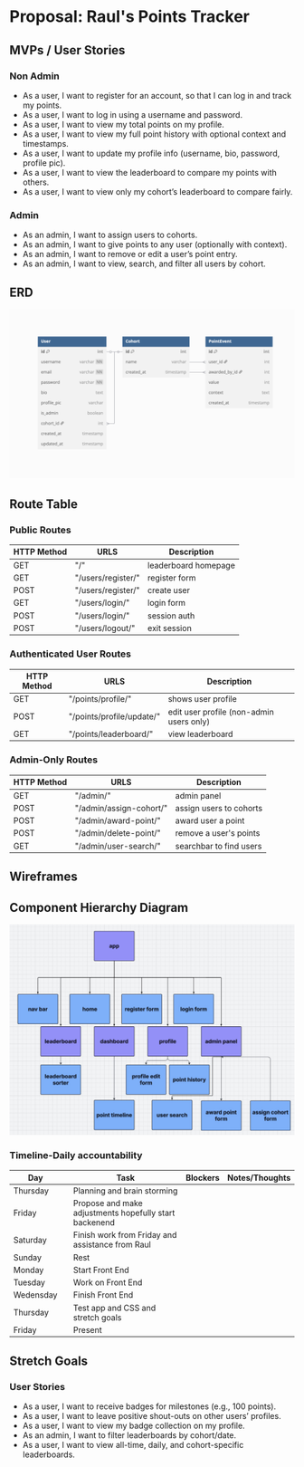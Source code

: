 # Proposal: Raul's Points Tracker

## MVPs / User Stories
### Non Admin
- As a user, I want to register for an account, so that I can log in and track my points.
- As a user, I want to log in using a username and password.
- As a user, I want to view my total points on my profile.
- As a user, I want to view my full point history with optional context and timestamps.
- As a user, I want to update my profile info (username, bio, password, profile pic).
- As a user, I want to view the leaderboard to compare my points with others.
- As a user, I want to view only my cohort’s leaderboard to compare fairly.

### Admin
- As an admin, I want to assign users to cohorts.
- As an admin, I want to give points to any user (optionally with context).
- As an admin, I want to remove or edit a user’s point entry.
- As an admin, I want to view, search, and filter all users by cohort.

## ERD
![ERD](./pictures/rauls_points_erd.png)

## Route Table
### Public Routes
| HTTP Method | URLS | Description |
| ----------- | ----- | ----------- |
| GET | "/" | leaderboard homepage
| GET | "/users/register/" | register form
| POST | "/users/register/" | create user
| GET | "/users/login/" | login form
| POST | "/users/login/" | session auth
| POST | "/users/logout/" | exit session
### Authenticated User Routes 
| HTTP Method | URLS | Description |
| ----------- | ----- | ----------- |
| GET | "/points/profile/" | shows user profile
| POST | "/points/profile/update/" | edit user profile (non-admin users only)
| GET | "/points/leaderboard/" | view leaderboard
### Admin-Only Routes
| HTTP Method | URLS | Description |
| ----------- | ----- | ----------- |
| GET | "/admin/" | admin panel
| POST | "/admin/assign-cohort/" | assign users to cohorts
| POST | "/admin/award-point/" | award user a point
| POST | "/admin/delete-point/" | remove a user's points
| GET | "/admin/user-search/" | searchbar to find users

## Wireframes

## Component Hierarchy Diagram
![Component Hierarchy Diagram](./pictures/components_diagram.jpg)

### Timeline-Daily accountability
| Day       |   | Task                        | Blockers | Notes/Thoughts |
|-----------|---|-----------------------------|----------|----------------|
| Thursday  |   | Planning and brain storming
| Friday    |   | Propose and make adjustments hopefully start backenend
| Saturday  |   | Finish work from Friday and assistance from Raul
| Sunday    |   | Rest
| Monday    |   | Start Front End |          |                |
| Tuesday   |   | Work on Front End  |          |                |
| Wedensday |   | Finish Front End   |          |                |
| Thursday  |   | Test app and CSS and stretch goals          |          |                |
| Friday    |   | Present                |          |                |


## Stretch Goals
### User Stories
- As a user, I want to receive badges for milestones (e.g., 100 points).
- As a user, I want to leave positive shout-outs on other users’ profiles.
- As a user, I want to view my badge collection on my profile.
- As an admin, I want to filter leaderboards by cohort/date.
- As a user, I want to view all-time, daily, and cohort-specific leaderboards.
